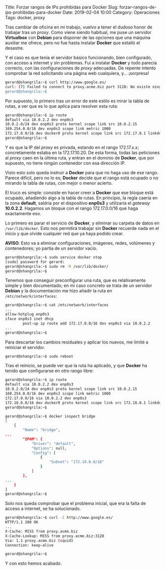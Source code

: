 Title: Forzar rangos de IPs prohibidas para Docker
Slug: forzar-rangos-de-ips-prohibidas-para-docker
Date: 2019-02-04 10:00
Category: Operaciones
Tags: docker, proxy



Tras cambiar de oficina en mi trabajo, vuelvo a tener el dudoso honor de trabajar tras un *proxy*. Como viene siendo habitual, me puse un servidor **Virtualbox** con **Debian** para disponer de las opciones que una máquina auxiliar me ofrece, pero no fue hasta instalar **Docker** que estalló el desastre.

Y el caso es que tenía el servidor básico funcionando, bien configurado, con acceso a internet y sin problemas. Fuí a instalar **Docker** y todo parecía correcto, con las configuraciones de *proxy* adecuadas. De repente intento comprobar la red solicitando una página web cualquiera, y... ¡sorpresa!

```bash
gerard@shangrila:~$ curl http://www.google.es/
curl: (7) Failed to connect to proxy.acme.biz port 3128: No existe ninguna ruta hasta el `host'
gerard@shangrila:~$
```

Por supuesto, lo primero tras un error de este estilo es mirar la tabla de rutas, a ver que es lo que aplica para resolver esta ruta:

```bash
gerard@shangrila:~$ ip route
default via 10.0.2.2 dev enp0s3
10.0.2.0/24 dev enp0s3 proto kernel scope link src 10.0.2.15
169.254.0.0/16 dev enp0s3 scope link metric 1000
172.17.0.0/16 dev docker0 proto kernel scope link src 172.17.0.1 linkdown
gerard@shangrila:~$
```

Y es que la IP del *proxy* es privada, estando en el rango 172.17.x.x; concretamente estaba en la 172.17.10.20. De esta forma, todas las peticiones al *proxy* caen en la última ruta, y entran en el dominio de **Docker**, que por supuesto, no tiene ningún contenedor con esa dirección IP.

Visto esto solo queda instruir a **Docker** para que no haga uso de ese rango. Parece difícil, pero no lo es; **Docker** decide que el rango está ocupado o no mirando la tabla de rutas, con mejor o menor acierto.

El truco es simple: consiste en hacer creer a **Docker** que ese bloque está ocupado, añadiendo algo a la tabla de rutas. En principio, la regla caería en la zona **default**, saldría por el dispositivo **enp0s3** y utilizaría el *gateway* **10.0.2.2**. Hagamos un bloque con el rango 172.17.0.0/16 que haga exactamente eso.

Lo primero es parar el servicio de **Docker**, y eliminar su carpeta de datos en `/var/lib/docker`. Esto nos permitirá trabajar sin **Docker** recuerde nada en el inicio y que olvide cualquier red que ya haya podido crear.

**AVISO**: Esto va a eliminar configuraciones, imágenes, redes, volúmenes y contenedores; yo partía de un servidor vacío.

```bash
gerard@shangrila:~$ sudo service docker stop
[sudo] password for gerard:
gerard@shangrila:~$ sudo rm -R /var/lib/docker/
gerard@shangrila:~$
```

Tenemos que conseguir preconfigurar una ruta, que es relativamente simple y bien documentado; en mi caso concreto se trata de un servidor **Debian** y la documentación me hizo añadir la ruta en `/etc/network/interfaces`:

```bash
gerard@shangrila:~$ cat /etc/network/interfaces
...
allow-hotplug enp0s3
iface enp0s3 inet dhcp
        post-up ip route add 172.17.0.0/16 dev enp0s3 via 10.0.2.2
...
gerard@shangrila:~$
```

Para descartar los cambios residuales y aplicar los nuevos, me limité a reiniciar el servidor.

```bash
gerard@shangrila:~$ sudo reboot
```

Tras el reinicio, se puede ver que la ruta ha aplicado, y que **Docker** ha tenido que configurarse en otro rango libre:

```bash
gerard@shangrila:~$ ip route
default via 10.0.2.2 dev enp0s3
10.0.2.0/24 dev enp0s3 proto kernel scope link src 10.0.2.15
169.254.0.0/16 dev enp0s3 scope link metric 1000
172.17.0.0/16 via 10.0.2.2 dev enp0s3
172.18.0.0/16 dev docker0 proto kernel scope link src 172.18.0.1 linkdown
gerard@shangrila:~$
```

```bash
gerard@shangrila:~$ docker inspect bridge
[
    {
        "Name": "bridge",
...
        "IPAM": {
            "Driver": "default",
            "Options": null,
            "Config": [
                {
                    "Subnet": "172.18.0.0/16"
                }
            ]
        },
...
    }
]
gerard@shangrila:~$
```

Solo nos queda comprobar que el problema inicial, que era la falta de acceso a internet, se ha solucionado.

```bash
gerard@shangrila:~$ curl -I http://www.google.es/
HTTP/1.1 200 OK
...
X-Cache: MISS from proxy.acme.biz
X-Cache-Lookup: MISS from proxy.acme.biz:3128
Via: 1.1 proxy.acme.biz (squid)
Connection: keep-alive

gerard@shangrila:~$
```

Y con esto hemos acabado.
